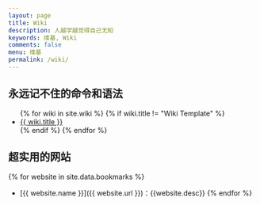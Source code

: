 ```yaml
---
layout: page
title: Wiki
description: 人越学越觉得自己无知
keywords: 维基, Wiki
comments: false
menu: 维基
permalink: /wiki/
---
```


## 永远记不住的命令和语法

<ul class="listing">
{% for wiki in site.wiki %}
{% if wiki.title != "Wiki Template" %}
<li class="listing-item"><a href="{{ site.url }}{{ wiki.url }}">{{ wiki.title }}</a></li>
{% endif %}
{% endfor %}
</ul>

## 超实用的网站

{% for website in site.data.bookmarks %}
* [{{ website.name }}]({{ website.url }})：{{website.desc}}
{% endfor %}
